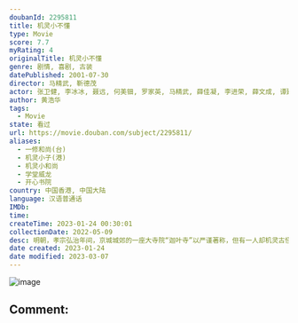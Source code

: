 ```yaml
---
doubanId: 2295811
title: 机灵小不懂
type: Movie
score: 7.7
myRating: 4
originalTitle: 机灵小不懂
genre: 剧情, 喜剧, 古装
datePublished: 2001-07-30
director: 马精武, 靳德茂
actor: 张卫健, 李冰冰, 聂远, 何美钿, 罗家英, 马精武, 薛佳凝, 李进荣, 薛文成, 谭建昌, 沈晓海, 黄海冰, 曹俊, 黄翀, 关顺田, 刘大刚, 魏晶琦, 金永钢, 王槊, 靳德茂, 秦一铭, 何中华, 杜鹤, 赵麒, 寇占文, 马子俊, 张谦, 代乐乐, 姜薏柔, 刘挺
author: 黄浩华
tags:
  - Movie
state: 看过
url: https://movie.douban.com/subject/2295811/
aliases:
  - 一修和尚(台)
  - 机灵小子(港)
  - 机灵小和尚
  - 学堂威龙
  - 开心书院
country: 中国香港, 中国大陆
language: 汉语普通话
IMDb: 
time: 
createTime: 2023-01-24 00:30:01
collectionDate: 2022-05-09
desc: 明朝，孝宗弘治年间，京城城郊的一座大寺院“迦叶寺”以严谨著称，但有一人却机灵古怪，以打破寺规为乐，他就是不懂（张卫健饰）。不懂的存在给整个寺院带来生气，也因一次偶然的机会，帮助孝宗皇帝度过了难关。...
date created: 2023-01-24
date modified: 2023-03-07
---
```


![image](p2509141362.jpg)

Comment:
---
